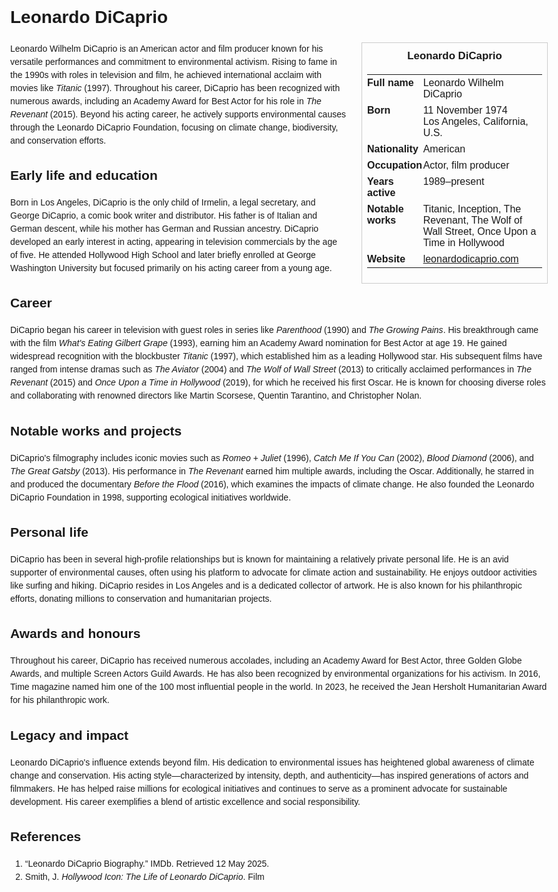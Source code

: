 <!DOCTYPE html>
<html>
<head>
  <title>Leonardo DiCaprio – Profile</title>
  <style>
    body { font-family: Arial, sans-serif; margin: 2rem auto; max-width: 960px; line-height: 1.5; }
    aside.infobox { float: right; width: 280px; margin: 0 0 1rem 1.5rem; border: 1px solid #ccc; padding: 0.5rem; font-size: 0.9rem; }
    aside.infobox h3 { text-align: center; margin-top: 0; }
    aside.infobox table { width: 100%; border-collapse: collapse; }
    aside.infobox td { padding: 0.25rem 0; vertical-align: top; }
    h1 { margin-top: 0; }
    footer.categories { font-size: 0.8rem; color: #555; border-top: 1px solid #ddd; padding-top: 0.5rem; margin-top: 2rem; }
  </style>
</head>
<body>
  <h1>Leonardo DiCaprio</h1>
  <aside class="infobox">
    <h3>Leonardo DiCaprio</h3>
    <table>
      <tr><td><strong>Full name</strong></td><td>Leonardo Wilhelm DiCaprio</td></tr>
      <tr><td><strong>Born</strong></td><td>11 November 1974<br>Los Angeles, California, U.S.</td></tr>
      <tr><td><strong>Nationality</strong></td><td>American</td></tr>
      <tr><td><strong>Occupation</strong></td><td>Actor, film producer</td></tr>
      <tr><td><strong>Years active</strong></td><td>1989–present</td></tr>
      <tr><td><strong>Notable works</strong></td><td>Titanic, Inception, The Revenant, The Wolf of Wall Street, Once Upon a Time in Hollywood</td></tr>
      <tr><td><strong>Website</strong></td><td><a href="http://www.leonardodicaprio.com">leonardodicaprio.com</a></td></tr>
    </table>
  </aside>
  <p>Leonardo Wilhelm DiCaprio is an American actor and film producer known for his versatile performances and commitment to environmental activism. Rising to fame in the 1990s with roles in television and film, he achieved international acclaim with movies like <em>Titanic</em> (1997). Throughout his career, DiCaprio has been recognized with numerous awards, including an Academy Award for Best Actor for his role in <em>The Revenant</em> (2015). Beyond his acting career, he actively supports environmental causes through the Leonardo DiCaprio Foundation, focusing on climate change, biodiversity, and conservation efforts.</p>

  <h2>Early life and education</h2>
  <p>Born in Los Angeles, DiCaprio is the only child of Irmelin, a legal secretary, and George DiCaprio, a comic book writer and distributor. His father is of Italian and German descent, while his mother has German and Russian ancestry. DiCaprio developed an early interest in acting, appearing in television commercials by the age of five. He attended Hollywood High School and later briefly enrolled at George Washington University but focused primarily on his acting career from a young age.</p>

  <h2>Career</h2>
  <p>DiCaprio began his career in television with guest roles in series like <em>Parenthood</em> (1990) and <em>The Growing Pains</em>. His breakthrough came with the film <em>What's Eating Gilbert Grape</em> (1993), earning him an Academy Award nomination for Best Actor at age 19. He gained widespread recognition with the blockbuster <em>Titanic</em> (1997), which established him as a leading Hollywood star. His subsequent films have ranged from intense dramas such as <em>The Aviator</em> (2004) and <em>The Wolf of Wall Street</em> (2013) to critically acclaimed performances in <em>The Revenant</em> (2015) and <em>Once Upon a Time in Hollywood</em> (2019), for which he received his first Oscar. He is known for choosing diverse roles and collaborating with renowned directors like Martin Scorsese, Quentin Tarantino, and Christopher Nolan.</p>

  <h2>Notable works and projects</h2>
  <p>DiCaprio's filmography includes iconic movies such as <em>Romeo + Juliet</em> (1996), <em>Catch Me If You Can</em> (2002), <em>Blood Diamond</em> (2006), and <em>The Great Gatsby</em> (2013). His performance in <em>The Revenant</em> earned him multiple awards, including the Oscar. Additionally, he starred in and produced the documentary <em>Before the Flood</em> (2016), which examines the impacts of climate change. He also founded the Leonardo DiCaprio Foundation in 1998, supporting ecological initiatives worldwide.</p>

  <h2>Personal life</h2>
  <p>DiCaprio has been in several high-profile relationships but is known for maintaining a relatively private personal life. He is an avid supporter of environmental causes, often using his platform to advocate for climate action and sustainability. He enjoys outdoor activities like surfing and hiking. DiCaprio resides in Los Angeles and is a dedicated collector of artwork. He is also known for his philanthropic efforts, donating millions to conservation and humanitarian projects.</p>

  <h2>Awards and honours</h2>
  <p>Throughout his career, DiCaprio has received numerous accolades, including an Academy Award for Best Actor, three Golden Globe Awards, and multiple Screen Actors Guild Awards. He has also been recognized by environmental organizations for his activism. In 2016, Time magazine named him one of the 100 most influential people in the world. In 2023, he received the Jean Hersholt Humanitarian Award for his philanthropic work.</p>

  <h2>Legacy and impact</h2>
  <p>Leonardo DiCaprio's influence extends beyond film. His dedication to environmental issues has heightened global awareness of climate change and conservation. His acting style—characterized by intensity, depth, and authenticity—has inspired generations of actors and filmmakers. He has helped raise millions for ecological initiatives and continues to serve as a prominent advocate for sustainable development. His career exemplifies a blend of artistic excellence and social responsibility.</p>

  <h2>References</h2>
  <ol>
    <li>“Leonardo DiCaprio Biography.” IMDb. Retrieved 12 May 2025.</li>
    <li>Smith, J. <i>Hollywood Icon: The Life of Leonardo DiCaprio</i>. Film